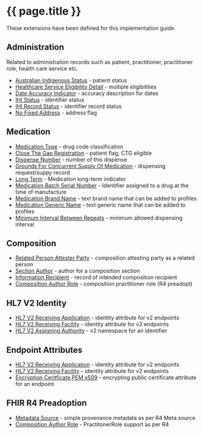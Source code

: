 # {{ page.title }}

These extensions have been defined for this implementation guide.

## Administration
Related to administration records such as patient, practitioner, practitioner role, health care service etc.
* [Australian Indigenous Status](StructureDefinition-indigenous-status.html) - patient status
* [Healthcare Service Eligibility Detail](StructureDefinition-healthcareservice-eligibility-detail.html) - multiple eligibilities 
* [Date Accuracy Indicator](StructureDefinition-date-accuracy-indicator.html) - accuracy description for dates
* [IHI Status](StructureDefinition-ihi-status.html) - identifier status 
* [IHI Record Status](StructureDefinition-ihi-record-status.html) - identifier record status
* [No Fixed Address](StructureDefinition-no-fixed-address.html) - address flag

## Medication
* [Medication Type](StructureDefinition-medication-type.html) - drug code classification
* [Close The Gap Registration](StructureDefinition-close-the-gap-registration.html) - patient flag, CTG eligible
* [Dispense Number](StructureDefinition-dispense-number.html) - number of this dispense
* [Grounds For Concurrent Supply Of Medication](StructureDefinition-grounds-for-concurrent-supply.html) - dispensing request/suppy record 
* [Long Term](StructureDefinition-medication-long-term.html) - Medication long-term indicator
* [Medication Batch Serial Number](StructureDefinition-medication-batch-serialnumber.html) - Identifier assigned to a drug at the time of manufacture
* [Medication Brand Name](StructureDefinition-medication-brand-name.html) - text brand name that can be added to profiles
* [Medication Generic Name](StructureDefinition-medication-generic-name.html) - text generic name that can be added to profiles
* [Minimum Interval Between Repeats](StructureDefinition-minimum-interval-between-repeats.html) - minimum allowed dispensing interval

## Composition
* [Related Person Attester Party](StructureDefinition-attester-related-party.html) - composition attesting party as a related person
* [Section Author](StructureDefinition-section-author.html) - author for a composition section
* [Information Recipient](StructureDefinition-information-recipient.html) - record of intended composition recipient
* [Composition Author Role](StructureDefinition-composition-author-role.html) - composition practitioner role (R4 preadopt)

## HL7 V2 Identity
* [HL7 V2 Receiving Application](StructureDefinition-au-receivingapplication.html) - identity attribute for v2 endpoints
* [HL7 V2 Receiving Facility](StructureDefinition-au-receivingfacility.html) - identity attribute for v2 endpoints
* [HL7 V2 Assigning Authority](StructureDefinition-au-assigningauthority.html) - v2 namespace for an identifier

## Endpoint Attributes
* [HL7 V2 Receiving Application](StructureDefinition-au-receivingapplication.html) - identity attribute for v2 endpoints
* [HL7 V2 Receiving Facility](StructureDefinition-au-receivingfacility.html) - identity attribute for v2 endpoints
* [Encryption Ceritficate PEM x509](StructureDefinition-encryption-certificate-pem-x509.html) - encrypting public certificate attribute for an endpoint

## FHIR R4 Preadoption
* [Metadata Source](StructureDefinition-meta-source.html) - simple provenance metadata as per R4 Meta.source
* [Composition Author Role](Structuredefinition-composition-author-role.html) - PractitonerRole support as per R4